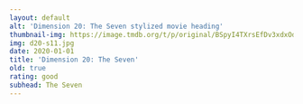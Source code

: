 ```yaml
---
layout: default
alt: 'Dimension 20: The Seven stylized movie heading'
thumbnail-img: https://image.tmdb.org/t/p/original/BSpyI4TXrsEfDv3xdxOdIsJSwT.png
img: d20-s11.jpg
date: 2020-01-01
title: 'Dimension 20: The Seven'
old: true
rating: good
subhead: The Seven
---
```

